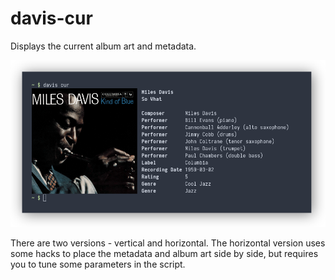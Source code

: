 # davis-cur

Displays the current album art and metadata.

![davis-cur screenshot](../../scrots/cur.png)

There are two versions - vertical and horizontal. The horizontal version uses
some hacks to place the metadata and album art side by side, but requires you
to tune some parameters in the script.
